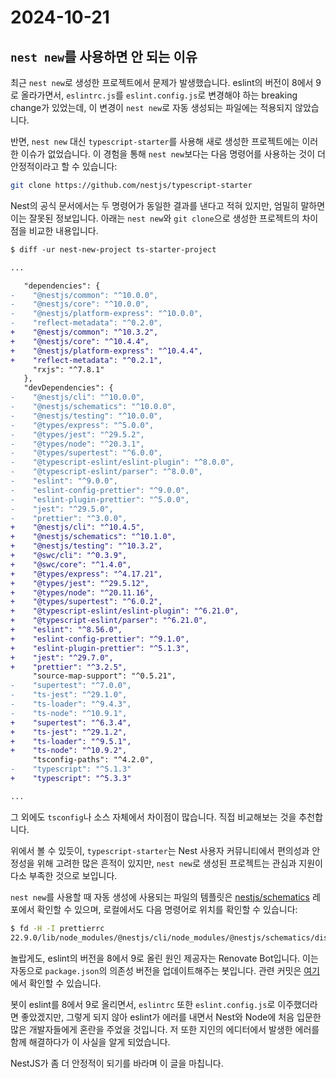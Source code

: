 # 2024-10-21

## `nest new`를 사용하면 안 되는 이유

최근 `nest new`로 생성한 프로젝트에서 문제가 발생했습니다. eslint의 버전이 8에서 9로 올라가면서, `eslintrc.js`를 `eslint.config.js`로 변경해야 하는 breaking change가 있었는데, 이 변경이 `nest new`로 자동 생성되는 파일에는 적용되지 않았습니다.

반면, `nest new` 대신 `typescript-starter`를 사용해 새로 생성한 프로젝트에는 이러한 이슈가 없었습니다. 이 경험을 통해 `nest new`보다는 다음 명령어를 사용하는 것이 더 안정적이라고 할 수 있습니다:

```bash
git clone https://github.com/nestjs/typescript-starter
```

Nest의 공식 문서에서는 두 명령어가 동일한 결과를 낸다고 적혀 있지만, 엄밀히 말하면 이는 잘못된 정보입니다. 아래는 `nest new`와 `git clone`으로 생성한 프로젝트의 차이점을 비교한 내용입니다.

```diff
$ diff -ur nest-new-project ts-starter-project

...

   "dependencies": {
-    "@nestjs/common": "^10.0.0",
-    "@nestjs/core": "^10.0.0",
-    "@nestjs/platform-express": "^10.0.0",
-    "reflect-metadata": "^0.2.0",
+    "@nestjs/common": "^10.3.2",
+    "@nestjs/core": "^10.4.4",
+    "@nestjs/platform-express": "^10.4.4",
+    "reflect-metadata": "^0.2.1",
     "rxjs": "^7.8.1"
   },
   "devDependencies": {
-    "@nestjs/cli": "^10.0.0",
-    "@nestjs/schematics": "^10.0.0",
-    "@nestjs/testing": "^10.0.0",
-    "@types/express": "^5.0.0",
-    "@types/jest": "^29.5.2",
-    "@types/node": "^20.3.1",
-    "@types/supertest": "^6.0.0",
-    "@typescript-eslint/eslint-plugin": "^8.0.0",
-    "@typescript-eslint/parser": "^8.0.0",
-    "eslint": "^9.0.0",
-    "eslint-config-prettier": "^9.0.0",
-    "eslint-plugin-prettier": "^5.0.0",
-    "jest": "^29.5.0",
-    "prettier": "^3.0.0",
+    "@nestjs/cli": "^10.4.5",
+    "@nestjs/schematics": "^10.1.0",
+    "@nestjs/testing": "^10.3.2",
+    "@swc/cli": "^0.3.9",
+    "@swc/core": "^1.4.0",
+    "@types/express": "^4.17.21",
+    "@types/jest": "^29.5.12",
+    "@types/node": "^20.11.16",
+    "@types/supertest": "^6.0.2",
+    "@typescript-eslint/eslint-plugin": "^6.21.0",
+    "@typescript-eslint/parser": "^6.21.0",
+    "eslint": "^8.56.0",
+    "eslint-config-prettier": "^9.1.0",
+    "eslint-plugin-prettier": "^5.1.3",
+    "jest": "^29.7.0",
+    "prettier": "^3.2.5",
     "source-map-support": "^0.5.21",
-    "supertest": "^7.0.0",
-    "ts-jest": "^29.1.0",
-    "ts-loader": "^9.4.3",
-    "ts-node": "^10.9.1",
+    "supertest": "^6.3.4",
+    "ts-jest": "^29.1.2",
+    "ts-loader": "^9.5.1",
+    "ts-node": "^10.9.2",
     "tsconfig-paths": "^4.2.0",
-    "typescript": "^5.1.3"
+    "typescript": "^5.3.3"

...
```

그 외에도 `tsconfig`나 소스 자체에서 차이점이 많습니다. 직접 비교해보는 것을 추천합니다.

위에서 볼 수 있듯이, `typescript-starter`는 Nest 사용자 커뮤니티에서 편의성과 안정성을 위해 고려한 많은 흔적이 있지만, `nest new`로 생성된 프로젝트는 관심과 지원이 다소 부족한 것으로 보입니다.

`nest new`를 사용할 때 자동 생성에 사용되는 파일의 템플릿은 [nestjs/schematics](https://github.com/nestjs/schematics) 레포에서 확인할 수 있으며, 로컬에서도 다음 명령어로 위치를 확인할 수 있습니다:

```sh
$ fd -H -I prettierrc
22.9.0/lib/node_modules/@nestjs/cli/node_modules/@nestjs/schematics/dist/lib/application/files/ts/.prettierrc
```

놀랍게도, eslint의 버전을 8에서 9로 올린 원인 제공자는 Renovate Bot입니다. 이는 자동으로 `package.json`의 의존성 버전을 업데이트해주는 봇입니다. 관련 커밋은 [여기](https://github.com/nestjs/schematics/commit/d019bbe50dad64292674f495149bcfe53d43b65e)에서 확인할 수 있습니다.

봇이 eslint를 8에서 9로 올리면서, `eslintrc` 또한 `eslint.config.js`로 이주했더라면 좋았겠지만, 그렇게 되지 않아 eslint가 에러를 내면서 Nest와 Node에 처음 입문한 많은 개발자들에게 혼란을 주었을 것입니다. 저 또한 지인의 에디터에서 발생한 에러를 함께 해결하다가 이 사실을 알게 되었습니다.

NestJS가 좀 더 안정적이 되기를 바라며 이 글을 마칩니다.
